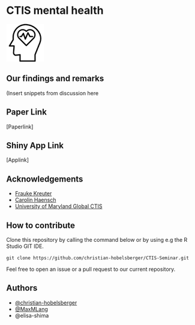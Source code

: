 # CTIS mental health
<img src="shiny/ctis-app/www/icon.png" width="100" height="100">

## Our findings and remarks
(Insert snippets from discussion here

## Paper Link
[Paperlink]

## Shiny App Link
[Applink]

## Acknowledgements
- [Frauke Kreuter](https://www.soda.statistik.uni-muenchen.de/people/professors/kreuter1/index.html)
- [Carolin Haensch](https://www.soda.statistik.uni-muenchen.de/people/employees/haensch/index.html) 
- [University of Maryland Global CTIS](https://covidmap.umd.edu/)

## How to contribute
Clone this repository by calling the command below or by using e.g the R Studio GIT IDE.
```
git clone https://github.com/christian-hobelsberger/CTIS-Seminar.git
```

Feel free to open an issue or a pull request to our current repository.

## Authors

- [@christian-hobelsberger](https://www.github.com/christian-hobelsberger)
- [@MaxMLang](https://www.github.com/MaxMLang)
- @elisa-shima



